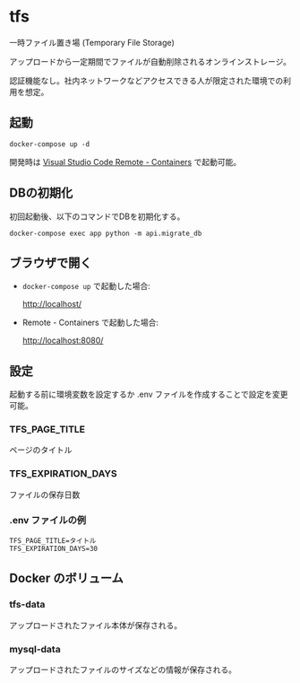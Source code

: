 # tfs

一時ファイル置き場 (Temporary File Storage)

アップロードから一定期間でファイルが自動削除されるオンラインストレージ。

認証機能なし。社内ネットワークなどアクセスできる人が限定された環境での利用を想定。

## 起動

    docker-compose up -d

開発時は
[Visual Studio Code Remote - Containers](https://marketplace.visualstudio.com/items?itemName=ms-vscode-remote.remote-containers)
で起動可能。

## DBの初期化

初回起動後、以下のコマンドでDBを初期化する。

    docker-compose exec app python -m api.migrate_db

## ブラウザで開く

- `docker-compose up` で起動した場合:

  <http://localhost/>

- Remote - Containers で起動した場合:

  <http://localhost:8080/>

## 設定

起動する前に環境変数を設定するか
.env ファイルを作成することで設定を変更可能。

### TFS_PAGE_TITLE

ページのタイトル

### TFS_EXPIRATION_DAYS

ファイルの保存日数

### .env ファイルの例

    TFS_PAGE_TITLE=タイトル
    TFS_EXPIRATION_DAYS=30

## Docker のボリューム

### tfs-data

アップロードされたファイル本体が保存される。

### mysql-data

アップロードされたファイルのサイズなどの情報が保存される。
